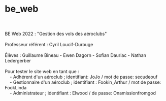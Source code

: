 # be_web
<br/>
<br/> BE Web 2022 : "Gestion des vols des aéroclubs"
<br/>
<br/> Professeur référent : Cyril Loucif-Durouge
<br/>
<br/> Élèves : Guillaume Bineau - Ewen Dagorn - Sofian Dauriac - Nathan Ledergerber
<br/>
<br/> Pour tester le site web en tant que :
<br/> &nbsp;&nbsp;&nbsp; - Adhérent d'un aéroclub ; identifiant: JoJo / mot de passe: secudeouf
<br/> &nbsp;&nbsp;&nbsp; - Gestionnaire d'un aéroclub ; identifiant : Fookin_Arthur / mot de passe: FookLinda
<br/> &nbsp;&nbsp;&nbsp; - Administrateur ; identifiant : Elwood / de passe: Onamissionfromgod
